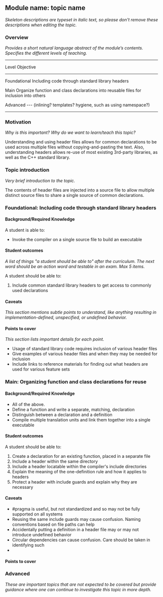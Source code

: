 ## Module name: topic name

_Skeleton descriptions are typeset in italic text,_
_so please don't remove these descriptions when editing the topic._

### Overview

_Provides a short natural language abstract of the module’s contents._
_Specifies the different levels of teaching._

------------------------------------------------------------------------
Level             Objective
----------------- ------------------------------------------------------
Foundational      Including code through standard library headers

Main              Organize function and class declarations into reusable
                  files for inclusion into others

Advanced          --- (inlining? templates? hygiene, such as using namespace?)

------------------------------------------------------------------------

### Motivation

_Why is this important?_
_Why do we want to learn/teach this topic?_

Understanding and using header files allows for common declarations to 
be used across multiple files without copying-and-pasting the text. Also,
understanding headers allows re-use of most existing 3rd-party libraries,
as well as the C++ standard library.

### Topic introduction

_Very brief introduction to the topic._

The contents of header files are injected into a source file to allow 
multiple distinct source files to share a single source of common 
declarations. 

### Foundational: Including code through standard library headers

#### Background/Required Knowledge

A student is able to:

* Invoke the compiler on a single source file to build an executable


#### Student outcomes

_A list of things "a student should be able to" after the curriculum._
_The next word should be an action word and testable in an exam._
_Max 5 items._

A student should be able to:

1. Include common standard library headers to get access to commonly used declarations

#### Caveats

_This section mentions subtle points to understand, like anything resulting in
implementation-defined, unspecified, or undefined behavior._

#### Points to cover

_This section lists important details for each point._

* Usage of standard library code requires inclusion of various header files
* Give examples of various header files and when they may be needed for inclusion
* Include links to reference materials for finding out what headers are used for various feature sets

### Main: Organizing function and class declarations for reuse

#### Background/Required Knowledge

* All of the above.
* Define a function and write a separate, matching, declaration
* Distinguish between a declaration and a definition
* Compile multiple translation units and link them together into a single executable

#### Student outcomes

A student should be able to:

1. Create a declaration for an existing function, placed in a separate file
2. Include a header within the same directory
3. Include a header locatable within the compiler's include directories
4. Explain the meaning of the one-definition rule and how it applies to headers
5. Protect a header with include guards and explain why they are necessary

#### Caveats

* #pragma is useful, but not standardized and so may not be fully supported on all systems
* Reusing the same include guards may cause confusion. Naming conventions based on file paths can help
* Accidentally putting a definition in a header file may or may not introduce undefined behavior
* Circular dependencies can cause confusion. Care should be taken in identifying such
* 

#### Points to cover

### Advanced

_These are important topics that are not expected to be covered but provide
guidance where one can continue to investigate this topic in more depth._
